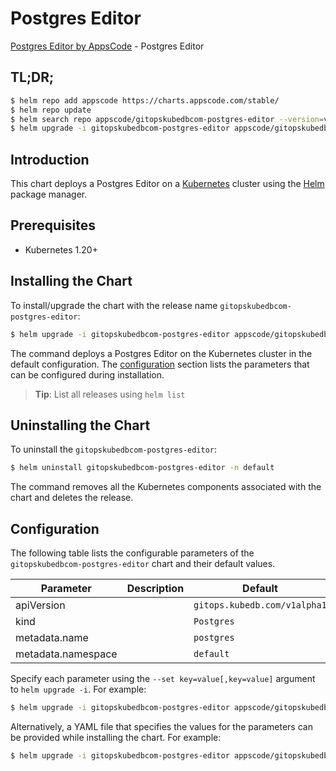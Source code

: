 # Postgres Editor

[Postgres Editor by AppsCode](https://appscode.com) - Postgres Editor

## TL;DR;

```bash
$ helm repo add appscode https://charts.appscode.com/stable/
$ helm repo update
$ helm search repo appscode/gitopskubedbcom-postgres-editor --version=v0.15.0
$ helm upgrade -i gitopskubedbcom-postgres-editor appscode/gitopskubedbcom-postgres-editor -n default --create-namespace --version=v0.15.0
```

## Introduction

This chart deploys a Postgres Editor on a [Kubernetes](http://kubernetes.io) cluster using the [Helm](https://helm.sh) package manager.

## Prerequisites

- Kubernetes 1.20+

## Installing the Chart

To install/upgrade the chart with the release name `gitopskubedbcom-postgres-editor`:

```bash
$ helm upgrade -i gitopskubedbcom-postgres-editor appscode/gitopskubedbcom-postgres-editor -n default --create-namespace --version=v0.15.0
```

The command deploys a Postgres Editor on the Kubernetes cluster in the default configuration. The [configuration](#configuration) section lists the parameters that can be configured during installation.

> **Tip**: List all releases using `helm list`

## Uninstalling the Chart

To uninstall the `gitopskubedbcom-postgres-editor`:

```bash
$ helm uninstall gitopskubedbcom-postgres-editor -n default
```

The command removes all the Kubernetes components associated with the chart and deletes the release.

## Configuration

The following table lists the configurable parameters of the `gitopskubedbcom-postgres-editor` chart and their default values.

|     Parameter      | Description |                 Default                 |
|--------------------|-------------|-----------------------------------------|
| apiVersion         |             | <code>gitops.kubedb.com/v1alpha1</code> |
| kind               |             | <code>Postgres</code>                   |
| metadata.name      |             | <code>postgres</code>                   |
| metadata.namespace |             | <code>default</code>                    |


Specify each parameter using the `--set key=value[,key=value]` argument to `helm upgrade -i`. For example:

```bash
$ helm upgrade -i gitopskubedbcom-postgres-editor appscode/gitopskubedbcom-postgres-editor -n default --create-namespace --version=v0.15.0 --set apiVersion=gitops.kubedb.com/v1alpha1
```

Alternatively, a YAML file that specifies the values for the parameters can be provided while
installing the chart. For example:

```bash
$ helm upgrade -i gitopskubedbcom-postgres-editor appscode/gitopskubedbcom-postgres-editor -n default --create-namespace --version=v0.15.0 --values values.yaml
```
